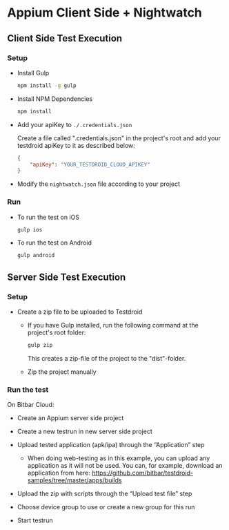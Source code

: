 # Appium Client Side + Nightwatch

## Client Side Test Execution

### Setup

* Install Gulp

    ```sh
    npm install -g gulp
    ```

* Install NPM Dependencies

    ```sh
    npm install
    ```

* Add your apiKey to `./.credentials.json`

   Create a file called ".credentials.json" in the project's root and add your testdroid apiKey to it as described below:

    ```json
    {
        "apiKey": "YOUR_TESTDROID_CLOUD_APIKEY"
    }
    ```

* Modify the `nightwatch.json` file according to your project

### Run

* To run the test on iOS

    ```sh
    gulp ios
    ```

* To run the test on Android

    ```sh
    gulp android
    ```

## Server Side Test Execution

### Setup

* Create a zip file to be uploaded to Testdroid
  * If you have Gulp installed, run the following command at the project's root folder:

      ```sh
      gulp zip
      ```

    This creates a zip-file of the project to the "dist"-folder.

  * Zip the project manually

### Run the test

On Bitbar Cloud:

* Create an Appium server side project
* Create a new testrun in new server side project
* Upload tested application (apk/ipa) through the “Application” step

  * When doing web-testing as in this example, you can upload any application as it will not be used.
  You can, for example, download an application from here: https://github.com/bitbar/testdroid-samples/tree/master/apps/builds

* Upload the zip with scripts through the “Upload test file” step
* Choose device group to use or create a new group for this run
* Start testrun
